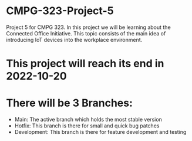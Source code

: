 # CMPG-323-Project-5
Project 5 for CMPG 323. In this project we will be learning about the Connected Office Initiative.
This topic consists of the main idea of introducing IoT devices into the workplace environment.

# This project will reach its end in 2022-10-20

# There will be 3 Branches:
<ul>
    <li>Main: The active branch which holds the most stable version</li>
    <li>Hotfix: This branch is there for small and quick bug patches</li>
    <li>Development: This branch is there for feature development and testing</li>
</ul>


